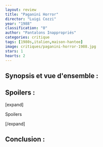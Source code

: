 ```yaml
---
layout: review
title: "Paganini Horror"
director: "Luigi Cozzi"
year: "1988"
classification: "0"
author: "Pantalons Inappropriés"
categories: critique
tags: [1980s,italien,maison-hantee]
image: critiques/paganini-horror-1988.jpg
stars: 1
hearts: 2
---
```


## Synopsis et vue d'ensemble :

## Spoilers :

[expand]

Spoilers

[/expand]

## Conclusion :

